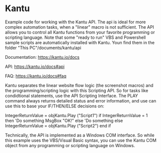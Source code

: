 # Kantu
Example code for working with the Kantu API. The api is ideal for more complex automation tasks, when a "linear" macro is not sufficient. The API allows you to control all Kantu functions from your favorite programming or scripting language. Note that some "ready to run" VBS and Powershell sample scripts are automatically installed with Kantu. Youn find them in the folder "This PC"/documents/kantu/api

Documentation: https://kantu.io/docs

API:  https://kantu.io/docs#api

FAQ: https://kantu.io/docs#faq

Kantu separates the linear website flow logic (the screenshot macros) and the programming/scripting logic with this Scripting API. So for tasks like condidtional statements, use the API Scripting Interface. The PLAY command always returns detailed status and error information, and use can use this to base your IF/THEN/ELSE decisions on:

IntegerReturnValue = objKantu.Play ("Script1")
if IntegerReturnValue = 1 then
'Do something
MsgBox "OK!"
else
'Do something else
IntegerReturnValue = objKantu.Play ("Script2")
end if

Technically, the API is implemented as a Windows COM interface. So while this example uses the VBS/Visual Basic syntax,  you can use the Kantu COM object from any programming or scripting language on Windows.

